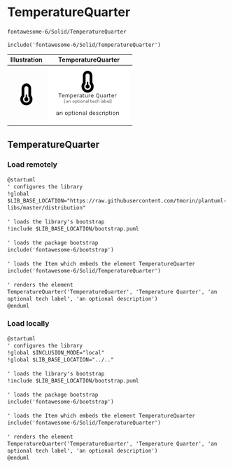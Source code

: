 # TemperatureQuarter


```text
fontawesome-6/Solid/TemperatureQuarter
```

```text
include('fontawesome-6/Solid/TemperatureQuarter')
```



| Illustration | TemperatureQuarter |
| :---: | :---: |
| ![illustration for Illustration](../../fontawesome-6/Solid/TemperatureQuarter.png) | ![illustration for TemperatureQuarter](../../fontawesome-6/Solid/TemperatureQuarter.Local.png) |




## TemperatureQuarter

### Load remotely
```plantuml
@startuml
' configures the library
!global $LIB_BASE_LOCATION="https://raw.githubusercontent.com/tmorin/plantuml-libs/master/distribution"

' loads the library's bootstrap
!include $LIB_BASE_LOCATION/bootstrap.puml

' loads the package bootstrap
include('fontawesome-6/bootstrap')

' loads the Item which embeds the element TemperatureQuarter
include('fontawesome-6/Solid/TemperatureQuarter')

' renders the element
TemperatureQuarter('TemperatureQuarter', 'Temperature Quarter', 'an optional tech label', 'an optional description')
@enduml
```

### Load locally
```plantuml
@startuml
' configures the library
!global $INCLUSION_MODE="local"
!global $LIB_BASE_LOCATION="../.."

' loads the library's bootstrap
!include $LIB_BASE_LOCATION/bootstrap.puml

' loads the package bootstrap
include('fontawesome-6/bootstrap')

' loads the Item which embeds the element TemperatureQuarter
include('fontawesome-6/Solid/TemperatureQuarter')

' renders the element
TemperatureQuarter('TemperatureQuarter', 'Temperature Quarter', 'an optional tech label', 'an optional description')
@enduml
```

